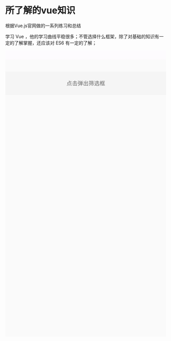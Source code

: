 # 所了解的vue知识
根据Vue.js官网做的一系列练习和总结

学习 Vue ，他的学习曲线平稳很多；不管选择什么框架，除了对基础的知识有一定的了解掌握，还应该对 ES6 有一定的了解；

![image](https://github.com/872822645/danxuankuangDemo/blob/master/1.jpg)
